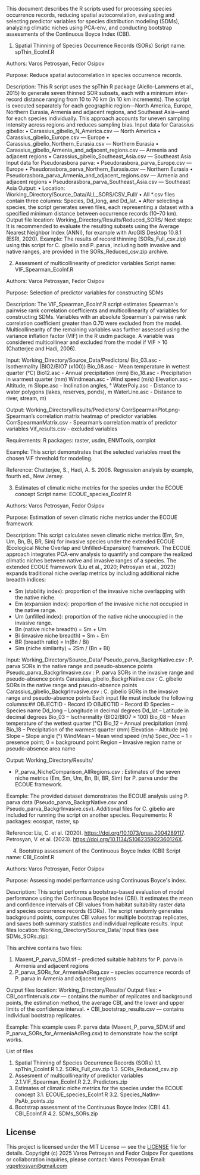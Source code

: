 This document describes the R scripts used for processing species occurrence records, reducing spatial autocorrelation, evaluating and selecting predictor variables for species distribution modeling (SDMs), analyzing climatic niches using PCA-env, and conducting bootstrap assessments of the Continuous Boyce Index (CBI).
1. Spatial Thinning of Species Occurrence Records (SORs)
Script name: spThin_EcoInf.R

Authors: Varos Petrosyan, Fedor Osipov

Purpose: Reduce spatial autocorrelation in species occurrence records.

Description: This R script uses the spThin R package (Aiello-Lammens et al., 2015) to generate seven thinned SOR subsets, each with a minimum inter-record distance ranging from 10 to 70 km (in 10 km increments). The script is executed separately for each geographic region—North America, Europe, Northern Eurasia, Armenia and adjacent regions, and Southeast Asia—and for each species individually. This approach accounts for uneven sampling intensity across regions and reduces sampling bias.
Input data for Carassius gibelio:
•	Carassius_gibelio_N_America.csv — North America
•	Carassius_gibelio_Europe.csv — Europe
•	Carassius_gibelio_Northern_Eurasia.csv — Northern Eurasia
•	Carassius_gibelio_Armenia_and_adjacent_regions.csv — Armenia and adjacent regions
•	Carassius_gibelio_Southeast_Asia.csv — Southeast Asia
Input data for Pseudorasbora parva:
•	Pseudorasbora_parva_Europe.csv — Europe
•	Pseudorasbora_parva_Northern_Eurasia.csv — Northern Eurasia
•	Pseudorasbora_parva_Armenia_and_adjacent_regions.csv — Armenia and adjacent regions
•	Pseudorasbora_parva_Southeast_Asia.csv — Southeast Asia
Output:
•	Location: Working_Directory/Source_Data/ALL_SORS/CSV_Full/
•	All *.csv files contain three columns: Species, Dd_long, and Dd_lat.
•	After selecting a species, the script generates seven files, each representing a dataset with a specified minimum distance between occurrence records (10–70 km).
Output file location:
Working_Directory/Results/Reduced_SORS/
Next steps:
It is recommended to evaluate the resulting subsets using the Average Nearest Neighbor Index (ANNI), for example with ArcGIS Desktop 10.8.1 (ESRI, 2020).
Example:
The results of record thinning (SORs_Full_csv.zip) using this script for C. gibelio and P. parva, including both invasive and native ranges, are provided in the SORs_Reduced_csv.zip archive.

 
2. Assesment of multicollinearity of predictor variables
Script name: VIF_Spearman_EcoInf.R

Authors: Varos Petrosyan, Fedor Osipov

Purpose: Selection of predictor variables for constructing SDMs

Description: The VIF_Spearman_EcoInf.R script estimates Spearman's pairwise rank correlation coefficients and multicollinearity of variables for constructing SDMs. Variables with an absolute Spearman's pairwise rank correlation coefficient greater than 0.70 were excluded from the model. Multicollinearity of the remaining variables was further assessed using the variance inflation factor (VIF) in the R usdm package. A variable was considered multicollinear and excluded from the model if VIF > 10 (Chatterjee and Hadi, 2006).

Input:
Working_Directory/Source_Data/Predictors/
Bio_03.asc - Isothermality (BIO2/BIO7 (x100))
Bio_08.asc - Mean temperature in wettest quarter (°C)
Bio12.asc - Annual precipitation (mm)
Bio_18.asc - Precipitation in warmest quarter (mm)
Windmean.asc - Wind speed (m/s)
Elevation.asc - Altitude, m
Slope.asc - Inclination angles, °
WaterPoly.asc - Distance to water polygons (lakes, reserves, ponds), m
WaterLine.asc - Distance to river, stream, m)

Output:
Working_Directory/Results/Predictors/
CorrSpearmanPlot.png- Spearman’s correlation matrix heatmap of predictor variables
CorrSpearmanMatrix.csv - Spearman’s correlation matrix of predictor variables
Vif_results.csv - excluded variables

Requirements:
R packages: raster, usdm, ENMTools, corrplot

Example: This script demonstrates that the selected variables meet the chosen VIF threshold for modeling.

Reference:
Chatterjee, S., Hadi, A. S. 2006. Regression analysis by example, fourth ed., New Jersey.

3. Estimates of climatic niche metrics for the species under the ECOUE concept 
Script name: ECOUE_species_EcoInf.R

Authors: Varos Petrosyan, Fedor Osipov

Purpose: Estimation of seven climatic niche metrics under the ECOUE framework

Description: This script calculates seven climatic niche metrics (Em, Sm, Um, Bn, Bi, BR, Sim) for invasive species under the extended ECOUE (Ecological Niche Overlap and Unfilled–Expansion) framework. The ECOUE approach integrates PCA-env analysis to quantify and compare the realized climatic niches between native and invasive ranges of a species.
The extended ECOUE framework (Liu et al., 2020; Petrosyan et al., 2023) expands traditional niche overlap metrics by including additional niche breadth indices:
 - Sm (stability index): proportion of the invasive niche overlapping with the native niche.
 - Em (expansion index): proportion of the invasive niche not occupied in the native range.
 - Um (unfilled index): proportion of the native niche unoccupied in the invasive range.
 - Bn (native niche breadth) = Sm + Um
 - Bi (invasive niche breadth) = Sm + Em
 - BR (breadth ratio) = ln(Bn / Bi)
 - Sim (niche similarity) = 2Sm / (Bn + Bi)

Input:
Working_Directory/Source_Data/
Pseudo_parva_BackgrNative.csv : P. parva SORs in the native range and pseudo-absence points
Pseudo_parva_BackgrInvasive.csv : P. parva SORs in the invasive range and pseudo-absence points
Carassius_gibelio_BackgrNative.csv : C. gibelio SORs in the native range and pseudo-absence points
Carassius_gibelio_BackgrInvasive.csv : C. gibelio SORs in the invasive range and pseudo-absence points
Each input file must include the following columns:##    OBJECTID	- Record ID
OBJECTID   – Record ID
Species    – Species name
Dd_long    – Longitude in decimal degrees
Dd_lat     – Latitude in decimal degrees
Bio_03     – Isothermality (BIO2/BIO7 × 100)
Bio_08     – Mean temperature of the wettest quarter (°C)
Bio_12     – Annual precipitation (mm)
Bio_18     – Precipitation of the warmest quarter (mm)
Elevation  – Altitude (m)
Slope      – Slope angle (°)
WindMean   – Mean wind speed (m/s)
Spec_Occ   – 1 = presence point; 0 = background point
Region     – Invasive region name or pseudo-absence area name

 Output:
 Working_Directory/Results/
 - P_parva_NicheComparison_AllRegions.csv : Estimates of the seven niche metrics (Em, Sm, Um, Bn, Bi, BR, Sim) for P. parva under the ECOUE framework.

Example:
The provided dataset demonstrates the ECOUE analysis using P. parva data   (Pseudo_parva_BackgrNative.csv and Pseudo_parva_BackgrInvasive.csv).
Additional files for C. gibelio are included for running the script on another species.
Requirements:
R packages: ecospat, raster, sp

Reference:
Liu, C. et al. (2020). https://doi.org/10.1073/pnas.2004289117.
Petrosyan, V. et al. (2023). https://doi.org/10.1134/S106235902360126X.

 
4. Bootstrap assessment of the Continuous Boyce Index (CBI) 
Script name: CBI_EcoInf.R

Authors: Varos Petrosyan, Fedor Osipov

Purpose: Assessing model performance using Continuous Boyce's index.

Description: This script performs a bootstrap-based evaluation of model performance using the Continuous Boyce Index (CBI). It estimates the mean and confidence intervals of CBI values from habitat suitability raster data and species occurrence records (SORs). The script randomly generates background points, computes CBI values for multiple bootstrap replicates, and saves both  summary statistics and individual replicate results.
Input files location:
Working_Directory/Source_Data/
Input files (see SDMs_SORs.zip):

This archive contains two files:
1.	Maxent_P_parva_SDM.tif – predicted suitable habitats for P. parva in Armenia and adjacent regions
2.	P_parva_SORs_for_ArmeniaAdReg.csv – species occurrence records of P. parva in Armenia and adjacent regions

Output files location:
Working_Directory/Results/
Output files:
•	CBI_confIntervals.csv — contains the number of replicates and background points, the estimation method, the average CBI, and the lower and upper limits of the confidence interval.
•	CBI_bootstrap_results.csv — contains individual bootstrap replicates.

Example: This example uses P. parva data (Maxent_P_parva_SDM.tif and P_parva_SORs_for_ArmeniaAdReg.csv) to demonstrate how the script works. 
 
List of files
1. Spatial Thinning of Species Occurrence Records (SORs)
1.1. spThin_EcoInf.R
1.2. SORs_Full_csv.zip
1.3. SORs_Reduced_csv.zip
2. Assesment of multicollinearity of predictor variables
2.1.VIF_Spearman_EcoInf.R
2.2. Predictors.zip
3. Estimates of climatic niche metrics for the species under the ECOUE concept
3.1. ECOUE_species_EcoInf.R
3.2. Species_NatInv-PsAb_points.zip
4. Bootstrap assessment of the Continuous Boyce Index (CBI)
4.1. CBI_EcoInf.R
4.2. SDMs_SORs.zip


## License
This project is licensed under the MIT License — see the [LICENSE](./LICENSE) file for details.
Copyright (c) 2025 Varos Petrosyan and Fedor Osipov
For questions or collaboration inquiries, please contact:
Varos Petrosyan
Email: vgpetrosyan@gmail.com
